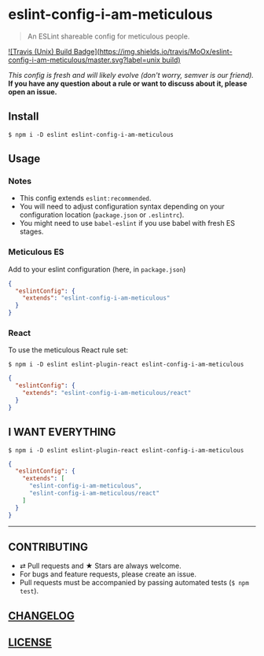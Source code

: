 # eslint-config-i-am-meticulous

> An ESLint shareable config for meticulous people.

[![Travis (Unix) Build Badge](https://img.shields.io/travis/MoOx/eslint-config-i-am-meticulous/master.svg?label=unix build)](https://travis-ci.org/MoOx/eslint-config-i-am-meticulous)

_This config is fresh and will likely evolve (don't worry, semver is our friend)._  
**If you have any question about a rule or want to discuss about it, please open an issue.**

## Install

```console
$ npm i -D eslint eslint-config-i-am-meticulous
```

## Usage

### Notes

- This config extends `eslint:recommended`.
- You will need to adjust configuration syntax depending on your configuration
  location (`package.json` or `.eslintrc`).
- You might need to use ``babel-eslint`` if you use babel with fresh ES stages.

### Meticulous ES

Add to your eslint configuration (here, in `package.json`)

```json
{
  "eslintConfig": {
    "extends": "eslint-config-i-am-meticulous"
  }
}
```

### React

To use the meticulous React rule set:

```console
$ npm i -D eslint eslint-plugin-react eslint-config-i-am-meticulous
```

```json
{
  "eslintConfig": {
    "extends": "eslint-config-i-am-meticulous/react"
  }
}
```

## I WANT EVERYTHING

```console
$ npm i -D eslint eslint-plugin-react eslint-config-i-am-meticulous
```

```json
{
  "eslintConfig": {
    "extends": [
      "eslint-config-i-am-meticulous",
      "eslint-config-i-am-meticulous/react"
    ]
  }
}
```

---

## CONTRIBUTING

* ⇄ Pull requests and ★ Stars are always welcome.
* For bugs and feature requests, please create an issue.
* Pull requests must be accompanied by passing automated tests (`$ npm test`).

## [CHANGELOG](CHANGELOG.md)

## [LICENSE](LICENSE)
